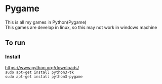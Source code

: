# Pygame
This is all my games in Python(Pygame)  
This games are develop in linux, so this may not work in windows machine  

## To run 
### Install
https://www.python.org/downloads/  
```sudo apt-get install python3-tk```  
```sudo apt-get install python3-pygame```
